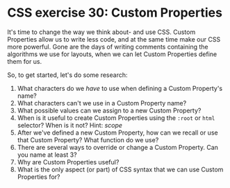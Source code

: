 # CSS exercise 30: Custom Properties

It's time to change the way we think about- and use CSS.
Custom Properties allow us to write less code, and at the same time make our CSS more powerful. Gone are the days of writing comments containing the algorithms we use for layouts, when we can let Custom Properties define them for us.

So, to get started, let's do some research:

1. What characters do we *have* to use when defining a Custom Property's name?
1. What characters can't we use in a Custom Property name?
1. What possible values can we assign to a new Custom Property?
1. When is it useful to create Custom Properties using the `:root` or `html` selector? When is it not? Hint: *scope*
1. After we've defined a new Custom Property, how can we recall or use that Custom Property? What function do we use?
1. There are several ways to override or change a Custom Property. Can you name at least 3?
1. Why are Custom Properties useful?
1. What is the only aspect (or part) of CSS syntax that we can use Custom Properties for?
